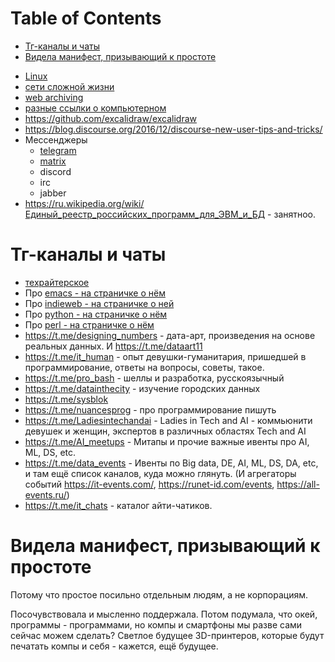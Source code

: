 
# Table of Contents

-   [Тг-каналы и чаты](#org74ce0ab)
-   [Видела манифест, призывающий к простоте](#org1f64c21)

<div class="preview" id="org2fb2298">
<p>

</p>

</div>

-   [Linux](linux.md)
-   [сети сложной жизни](20210320235900-неочевидные_интернеты.publ.md)
-   [web archiving](20210731230816-web_archiving.publ.md)
-   [разные ссылки о компьютерном](../20210916+/20211015002212-computer_links.publ.md)
-   <https://github.com/excalidraw/excalidraw>
-   <https://blog.discourse.org/2016/12/discourse-new-user-tips-and-tricks/>
-   Мессенджеры
    -   [telegram](20210304235900-telegram.md)
    -   [matrix](../20210916+/20211118214932-matrix.publ.md)
    -   discord
    -   irc
    -   jabber
-   <https://ru.wikipedia.org/wiki/Единый_реестр_российских_программ_для_ЭВМ_и_БД> - занятноо.


<a id="org74ce0ab"></a>

# Тг-каналы и чаты

-   [техрайтерское](../20210916+/20210928111819-techwriting.publ.md)
-   Про [emacs - на страничке о нём](emacs/20200820235900-emacs.publ.md)
-   Про [indieweb - на страничке о ней](20210824165105-indieweb.publ.md)
-   Про [python - на страничке о нём](../20210916+/20211009113749-python.publ.md)
-   Про [perl - на страничке о нём](20210128160900-perl.publ.md)
-   <https://t.me/designing_numbers> - дата-арт, произведения на основе реальных данных. И <https://t.me/dataart11>
-   <https://t.me/it_human> - опыт девушки-гуманитария, пришедшей в программирование, ответы на вопросы, советы, такое.
-   <https://t.me/pro_bash> - шеллы и разработка, русскоязычный
-   <https://t.me/datainthecity> - изучение городских данных
-   <https://t.me/sysblok>
-   <https://t.me/nuancesprog> - про программирование пишуть
-   <https://t.me/Ladiesintechandai> - Ladies in Tech and AI - коммьюнити девушек и женщин, экспертов в различных областях Tech and AI
-   <https://t.me/AI_meetups> - Митапы и прочие важные ивенты про AI, ML, DS, etc.
-   <https://t.me/data_events> - Ивенты по Big data, DE, AI, ML, DS, DA, etc, и там ещё список каналов, куда можно глянуть. (И агрегаторы событий <https://it-events.com/>, <https://runet-id.com/events>, <https://all-events.ru/>)
-   <https://t.me/it_chats> - каталог айти-чатиков.


<a id="org1f64c21"></a>

# Видела манифест, призывающий к простоте

Потому что простое посильно отдельным людям, а не корпорациям.

Посочувствовала и мысленно поддержала. Потом подумала, что окей, программы - программами, но компы и смартфоны мы разве сами сейчас можем сделать? Светлое будущее 3D-принтеров, которые будут печатать компы и себя - кажется, ещё будущее.

